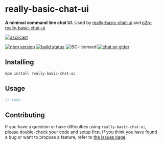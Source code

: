 # really-basic-chat-ui

**A minimal command line chat UI.** Used by [really-basic-chat-ui](https://github.com/derhuerst/really-basic-chat-ui#really-basic-chat-ui) and [p2p-really-basic-chat-ui](https://github.com/derhuerst/p2p-really-basic-chat-ui#p2p-really-basic-chat-ui).

[![asciicast](https://asciinema.org/a/131994.png)](https://asciinema.org/a/131994?t=4)

[![npm version](https://img.shields.io/npm/v/really-basic-chat-ui.svg)](https://www.npmjs.com/package/really-basic-chat-ui)
[![build status](https://img.shields.io/travis/derhuerst/really-basic-chat-ui.svg)](https://travis-ci.org/derhuerst/really-basic-chat-ui)
![ISC-licensed](https://img.shields.io/github/license/derhuerst/really-basic-chat-ui.svg)
[![chat on gitter](https://badges.gitter.im/derhuerst.svg)](https://gitter.im/derhuerst)


## Installing

```shell
npm install really-basic-chat-ui
```


## Usage

```js
// todo
```


## Contributing

If you have a question or have difficulties using `really-basic-chat-ui`, please double-check your code and setup first. If you think you have found a bug or want to propose a feature, refer to [the issues page](https://github.com/derhuerst/really-basic-chat-ui/issues).
